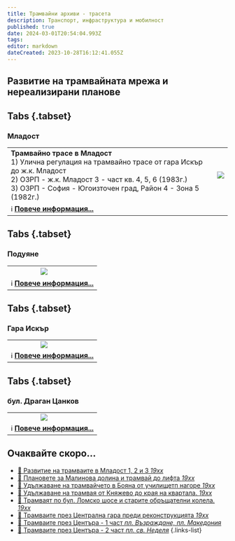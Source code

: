 ```yaml
---
title: Трамвайни архиви - трасета
description: Транспорт, инфраструктура и мобилност
published: true
date: 2024-03-01T20:54:04.993Z
tags: 
editor: markdown
dateCreated: 2023-10-28T16:12:41.055Z
---
```


## Развитие на трамвайната мрежа и нереализирани планове

## Tabs {.tabset}
### Младост
<div class="table-responsive"><table style="width:100%"><tr>
<td><b>Трамвайно трасе в Младост</b><br>1) Улична регулация на трамвайно трасе от гара Искър до ж.к. Младост <br>2) ОЗРП - ж.к. Младост 3 - част кв. 4, 5, 6 (1983г.)<br> 3) ОЗРП - София - Югоизточен град, Район 4 - Зона 5 (1982г.)<br></td>
<td><img src="https://lh3.google.com/u/0/d/1bmVfVKQWFo9h48dtUO1NEpRF7a3a30tl"></td></tr>
  <td colspan=2 >ℹ️ <a href="/bg/planning-and-strategies/tram-archives/mladost-4"><b>Повече информация...</b></a></td></table></div>
  
  
## Tabs {.tabset}
### Подуяне
<div class="table-responsive"><table style="width:100%"><tr>
<td><br></td>
<td><img src="http://46.10.181.183:1518/trinmo/planning-and-strategies/2-tram-poduiane/botevgradsko.jpg"></td></tr>
  <td colspan=2 >ℹ️ <a href="/bg/planning-and-strategies/tram-archives/poduiane"><b>Повече информация...</b></a></td></table></div>
  
## Tabs {.tabset}
### Гара Искър
<div class="table-responsive"><table style="width:100%"><tr>
<td></td>
<td><img src="http://46.10.181.183:1518/trinmo/planning-and-strategies/3-tram-4-do-gara-iskar/3-gara-iskar.jpg"></td></tr>
  <td colspan=2 >ℹ️ <a href="/bg/planning-and-strategies/tram-archives/tm4-gara-iskar"><b>Повече информация...</b></a></td></table></div>
  
## Tabs {.tabset}
### бул. Драган Цанков
<div class="table-responsive"><table style="width:100%"><tr>
<td></td>
<td><img src="https://lh3.google.com/u/0/d/1zriL-tULDSUaiA_9Y7HOtmyBuOv_Xjc-"></td></tr>
  <td colspan=2 >ℹ️ <a href="/bg/planning-and-strategies/tram-archives/dragan-tsankov"><b>Повече информация...</b></a></td></table></div>



## Oчаквайте скоро...
- [:memo: Развитие на трамваите в Младост 1, 2 и 3 *19хх*](/bg/planning-and-strategies/tram-archives/mladost-1-2-3)
- [:memo: Плановете за Малинова долина и трамвай до лифта *19хх*](/bg/planning-and-strategies/tram-archives/malinova-dolina)
- [:memo: Удължаване на трамвайчето в Бояна от училищетп нагоре *19хх*](/bg/planning-and-strategies/tram-archives/boyana)
- [:memo: Удължаване на трамвая от Княжево до края на квартала. *19хх*](/bg/planning-and-strategies/tram-archives/knyazhevo)
- [:train: Трамваят по бул. Ломско шосе и старите обръщателни колела. *19хх*](/bg/planning-and-strategies/tram-archives/lomsko-shose)
- [:train: Трамваите през Централна гара преди реконструкцията *19хх*](/bg/planning-and-strategies/tram-archives/central-railway-station)
- [:train: Трамваите през Центъра - 1 част *пл. Възраждане, пл. Македония*](/bg/planning-and-strategies/tram-archives/pl-vazrajdane-and-macedonia)
- [:train: Трамваите през Центъра - 2 част *пл. св. Неделя*](/bg/planning-and-strategies/tram-archives/pl-sv-nedelya)
{.links-list}
